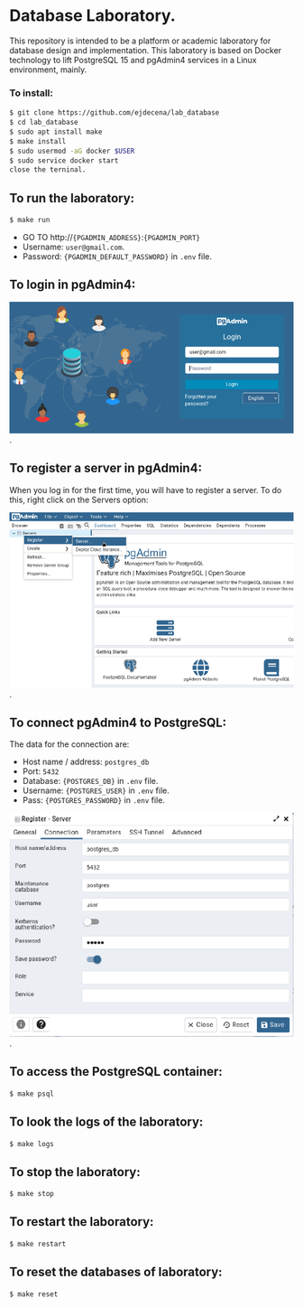 # Database Laboratory.


This repository is intended to be a platform or academic laboratory for database design and implementation. This laboratory is based on Docker technology to lift PostgreSQL 15 and pgAdmin4 services in a Linux environment, mainly.


### To install:
```bash
$ git clone https://github.com/ejdecena/lab_database
$ cd lab_database
$ sudo apt install make
$ make install
$ sudo usermod -aG docker $USER
$ sudo service docker start
close the terninal.
```

## To run the laboratory:
```bash
$ make run
```

* GO TO http://```{PGADMIN_ADDRESS}```:```{PGADMIN_PORT}```
* Username: ```user@gmail.com```.
* Password: ```{PGADMIN_DEFAULT_PASSWORD}``` in ```.env``` file.

## To login in pgAdmin4:
![Login Pgadmin parameters](/images/login.png "Login Pgadmin parameters").

## To register a server in pgAdmin4:
When you log in for the first time, you will have to register a server. To do this, right click on the Servers option:

![Register Server](/images/register_server.png "Register Server").

## To connect pgAdmin4 to PostgreSQL:

The data for the connection are:

* Host name / address: ```postgres_db```
* Port: ```5432```
* Database: ```{POSTGRES_DB}``` in ```.env``` file.
* Username: ```{POSTGRES_USER}``` in ```.env``` file.
* Pass: ```{POSTGRES_PASSWORD}``` in ```.env``` file.

![Server Connection](/images/server_connection.png "Server Connection").

## To access the PostgreSQL container:
```bash
$ make psql
```

## To look the logs of the laboratory:
```bash
$ make logs
```

## To stop the laboratory:
```bash
$ make stop
```

## To restart the laboratory:
```bash
$ make restart
```

## To reset the databases of laboratory:
```bash
$ make reset
```